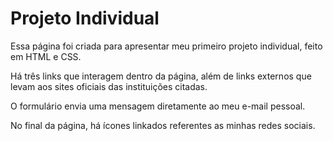 # Projeto Individual

Essa página foi criada para apresentar meu primeiro projeto individual, feito em HTML e CSS.

Há três links que interagem dentro da página, além de links externos que levam aos sites oficiais das instituições citadas.

O formulário envia uma mensagem diretamente ao meu e-mail pessoal.

No final da página, há ícones linkados referentes as minhas redes sociais.
